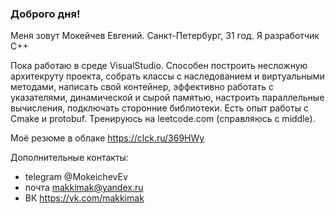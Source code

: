 ### Доброго дня!

Меня зовут Мокейчев Евгений. Санкт-Петербург, 31 год.
Я разработчик С++

Пока работаю в среде VisualStudio. 
Способен построить несложную архитекруту проекта, собрать классы с наследованием и виртуальными методами, написать свой контейнер, эффективно работать с указателями, динамической и сырой памятью, настроить параллельные вычисления, подключать сторонние библиотеки.
Есть опыт работы с Cmake и  protobuf.
Тренируюсь на leetcode.com (справляюсь с middle).

Моё резюме в облаке https://clck.ru/369HWy

Дополнительные контакты:
- telegram @MokeichevEv
- почта makkimak@yandex.ru
- ВК https://vk.com/makkimak

